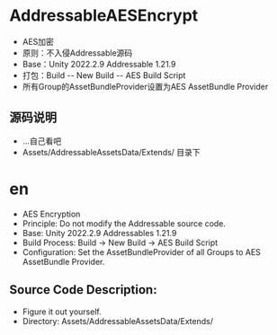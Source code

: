 # AddressableAESEncrypt

* AES加密
* 原则：不入侵Addressable源码
* Base：Unity 2022.2.9 Addressable 1.21.9
* 打包：Build -- New Build -- AES Build Script
* 所有Group的AssetBundleProvider设置为AES AssetBundle Provider


## 源码说明
* ...自己看吧
* Assets/AddressableAssetsData/Extends/ 目录下


# en
* AES Encryption
* Principle: Do not modify the Addressable source code.
* Base: Unity 2022.2.9 Addressables 1.21.9
* Build Process: Build → New Build → AES Build Script
* Configuration: Set the AssetBundleProvider of all Groups to AES AssetBundle Provider.

## Source Code Description:
* Figure it out yourself.
* Directory: Assets/AddressableAssetsData/Extends/

